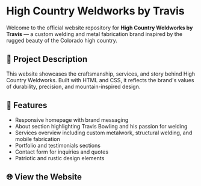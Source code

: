 # High Country Weldworks by Travis

Welcome to the official website repository for **High Country Weldworks by Travis** — a custom welding and metal fabrication brand inspired by the rugged beauty of the Colorado high country.

## 🔧 Project Description

This website showcases the craftsmanship, services, and story behind High Country Weldworks. Built with HTML and CSS, it reflects the brand's values of durability, precision, and mountain-inspired design.

## 🌟 Features

- Responsive homepage with brand messaging
- About section highlighting Travis Bowling and his passion for welding
- Services overview including custom metalwork, structural welding, and mobile fabrication
- Portfolio and testimonials sections
- Contact form for inquiries and quotes
- Patriotic and rustic design elements

## 🌐 View the Website

